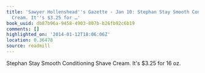 ```yaml
---
title: 'Sawyer Hollenshead''s Gazette - Jan 10: Stephan Stay Smooth Conditioning Shave
  Cream. It''s $3.25 for …'
book_uuid: db87b96a-9458-4903-807b-b26fb92c6b19
comments: []
highlighted_on: '2014-01-12T18:06:06Z'
location: 0.36478
source: readmill
---
```


Stephan Stay Smooth Conditioning Shave Cream. It's $3.25 for 16 oz.